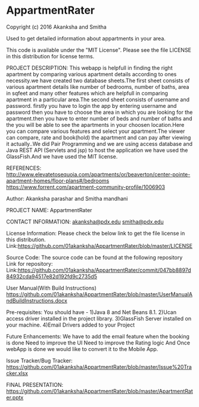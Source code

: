# AppartmentRater
Copyright (c) 2016 Akanksha and Smitha

Used to get detailed information about appartments in your area.

This code is available under the "MIT License". Please see the file LICENSE in this distribution for license terms.

PROJECT DESCRIPTION:
This webapp is helpfull in finding the right apartment by comparing various apartment details according to ones necessity.we have created two database sheets.The first sheet consists of various apartment details like number of bedrooms, number of baths, area in sqfeet and many other features which are helpfull in comparing apartment in a particular area.The second sheet consists of username and password. 
firstly you have to login the app by entering username and password then you have to choose the area in which you are looking for the apartment.then you have to enter number of beds and number of baths and the you will be able to see the apartments in your choosen location.Here you can compare various features and select your apartment.The viewer can compare, rate and book(hold) the apartment and can pay after viewing it actually..We did Pair Programming and we are using access database and Java REST API (Servlets and jsp) to host the application we have used the GlassFish.And we have used the MIT license.

REFERENCES:
http://www.elevatetosequoia.com/apartments/or/beaverton/center-pointe-apartment-homes/floor-plans#/bedrooms
https://www.forrent.com/apartment-community-profile/1006903

Author:
Akanksha parashar and Smitha mandhani

PROJECT NAME:
AppartmentRater

CONTACT INFORMATION:
akanksha@pdx.edu
smitha@pdx.edu

License Information: 
Please check the below link to get the file license in this distribution.
Link:https://github.com/01akanksha/AppartmentRater/blob/master/LICENSE

Source Code: 
The source code can be found at the following repository Link for repository:
Link:https://github.com/01akanksha/AppartmentRater/commit/047bb8897d84932cda94517e82d192fd9c2735d5

User Manual(With Build Instructions)
https://github.com/01akanksha/AppartmentRater/blob/master/UserManualAndBuildInstructions.docx 

Pre-requisites:
You should have -
1)Java 8 and Net Beans 8.1.
2)Ucan access driver installed in the project library.
3)GlassFish Server installed on your machine.
4)Email Drivers added to your Project

Future Enhancements:
We have to add the email feature when the booking is done
Need to improve the UI
Need to improve the Rating logic
And Once webApp is done we would like to convert it to the Mobile App.

Issue Tracker/Bug Tracker: https://github.com/01akanksha/AppartmentRater/blob/master/Issue%20Tracker.xlsx

FINAL PRESENTATION:
https://github.com/01akanksha/AppartmentRater/blob/master/ApartmentRater.pptx
